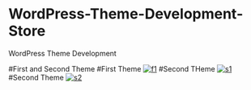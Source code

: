 # WordPress-Theme-Development-Store
WordPress Theme Development 

#First and Second Theme 
#First Theme
<a href="https://firsttheme.bdappsmaker.com"><img src="https://i.ibb.co/ZXzkFZ7/f1.png" alt="f1" border="0"></a>
#Second THeme
<a href="https://secondtheme.bdappsmaker.com/"><img src="https://i.ibb.co/gm688pV/s1.png" alt="s1" border="0"></a>
#Second Theme
<a href="https://secondtheme.bdappsmaker.com/"><img src="https://i.ibb.co/BN7nb91/s2.png" alt="s2" border="0"></a>
